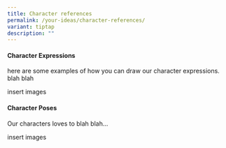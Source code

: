 ```yaml
---
title: Character references
permalink: /your-ideas/character-references/
variant: tiptap
description: ""
---
```

<h4>Character Expressions</h4><p>here are some examples of how you can draw our character expressions. blah blah</p><p>insert images</p><h4>Character Poses</h4><p>Our characters loves to blah blah...</p><p>insert images</p><p></p>